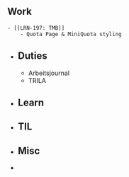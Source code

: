 ## Work
	- [[LRN-197: TMB]]
		- Quota Page & MiniQuota styling
- ## Duties
	- Arbeitsjournal
	- TRILA
- ## Learn
- ## TIL
- ## Misc
-
